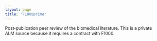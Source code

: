 ```yaml
---
layout: page
title: "F1000prime"
---
```


Post-publication peer review of the biomedical literature. This is a private ALM source because it requires a contract with F1000.
